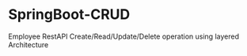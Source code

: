 # SpringBoot-CRUD
Employee RestAPI
Create/Read/Update/Delete operation
using layered Architecture 

